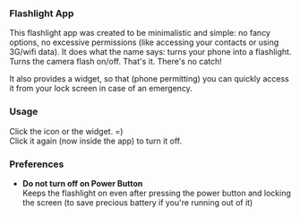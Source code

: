 ### Flashlight App

This flashlight app was created to be minimalistic and simple: no fancy options, no excessive permissions (like accessing your contacts or using 3G/wifi data). It does what the name says: turns your phone into a flashlight. Turns the camera flash on/off. That's it. There's no catch!

It also provides a widget, so that (phone permitting) you can quickly access it from your lock screen in case of an emergency.

### Usage

Click the icon or the widget. =)  
Click it again (now inside the app) to turn it off.

### Preferences

* **Do not turn off on Power Button**  
Keeps the flashlight on even after pressing the power button and locking the screen (to save precious battery if you're running out of it)

